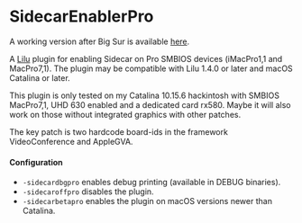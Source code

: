 SidecarEnablerPro
=================

A working version after Big Sur is available [here](https://github.com/SongXiaoXi/SidecarEnablerPro/tree/monterey).

A [Lilu](https://github.com/acidanthera/Lilu) plugin for enabling Sidecar on Pro SMBIOS devices (iMacPro1,1 and MacPro7,1). The plugin may be compatible with Lilu 1.4.0 or later and macOS Catalina or later.

This plugin is only tested on my Catalina 10.15.6 hackintosh with SMBIOS MacPro7,1,  UHD 630 enabled and a dedicated card rx580. Maybe it will also work on those without integrated graphics with other patches. 

The key patch is two hardcode board-ids in the framework VideoConference and AppleGVA. 

#### Configuration

- `-sidecardbgpro` enables debug printing (available in DEBUG binaries).
- `-sidecaroffpro` disables the plugin.
- `-sidecarbetapro` enables the plugin on macOS versions newer than Catalina.
